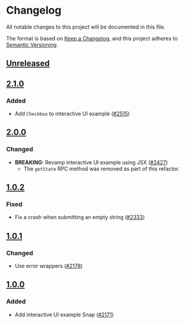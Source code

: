 # Changelog
All notable changes to this project will be documented in this file.

The format is based on [Keep a Changelog](https://keepachangelog.com/en/1.0.0/),
and this project adheres to [Semantic Versioning](https://semver.org/spec/v2.0.0.html).

## [Unreleased]

## [2.1.0]
### Added
- Add `Checkbox` to interactive UI example ([#2515](https://github.com/MetaMask/snaps/pull/2515))

## [2.0.0]
### Changed
- **BREAKING:** Revamp interactive UI example using JSX ([#2427](https://github.com/MetaMask/snaps/pull/2427))
  - The `getState` RPC method was removed as part of this refactor.

## [1.0.2]
### Fixed
- Fix a crash when submitting an empty string ([#2333](https://github.com/MetaMask/snaps/pull/2333))

## [1.0.1]
### Changed
- Use error wrappers ([#2178](https://github.com/MetaMask/snaps/pull/2178))

## [1.0.0]
### Added
- Add interactive UI example Snap ([#2171](https://github.com/MetaMask/snaps/pull/2171))

[Unreleased]: https://github.com/MetaMask/snaps/compare/@metamask/interactive-ui-example-snap@2.1.0...HEAD
[2.1.0]: https://github.com/MetaMask/snaps/compare/@metamask/interactive-ui-example-snap@2.0.0...@metamask/interactive-ui-example-snap@2.1.0
[2.0.0]: https://github.com/MetaMask/snaps/compare/@metamask/interactive-ui-example-snap@1.0.2...@metamask/interactive-ui-example-snap@2.0.0
[1.0.2]: https://github.com/MetaMask/snaps/compare/@metamask/interactive-ui-example-snap@1.0.1...@metamask/interactive-ui-example-snap@1.0.2
[1.0.1]: https://github.com/MetaMask/snaps/compare/@metamask/interactive-ui-example-snap@1.0.0...@metamask/interactive-ui-example-snap@1.0.1
[1.0.0]: https://github.com/MetaMask/snaps/releases/tag/@metamask/interactive-ui-example-snap@1.0.0
